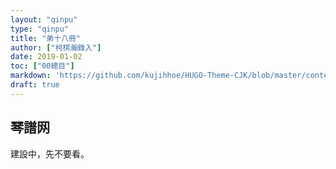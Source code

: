 ```yaml
---
layout: "qinpu"
type: "qinpu"
title: "弟十八冊"
author: ["柯棋瀚錄入"]
date: 2019-01-02
toc: ["00總目"]
markdown: 'https://github.com/kujihhoe/HUGO-Theme-CJK/blob/master/content/qinpu/00table/18.md'
draft: true
---
```


## 琴譜网

建設中，先不要看。
